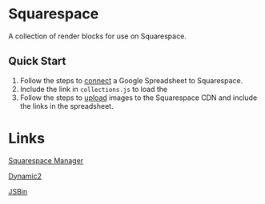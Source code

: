 Squarespace
===========

A collection of render blocks for use on Squarespace.

## Quick Start

1. Follow the steps to [connect](https://gist.github.com/primaryobjects/f5a9d7354f353a4fe607cd41f51ff1a2) a Google Spreadsheet to Squarespace.
2. Include the link in `collections.js` to load the 
3. Follow the steps to [upload](https://gist.github.com/primaryobjects/b6f7be039f8e8f0c234caa3f18e02154) images to the Squarespace CDN and include the links in the spreadsheet.
 
# Links

[Squarespace Manager](https://dory-crow-msc6.squarespace.com/config/pages)

[Dynamic2](https://www.collingswoodbookfestival.com/dynamic2)

[JSBin](https://jsbin.com/cisidibudi/1/edit?js,output)
